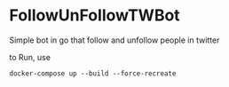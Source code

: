 # FollowUnFollowTWBot
Simple bot in go that follow and unfollow people in twitter


to Run, use 
```
docker-compose up --build --force-recreate
```
